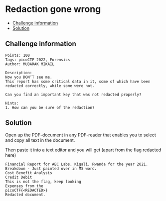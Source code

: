 # Redaction gone wrong

- [Challenge information](#challenge-information)
- [Solution](#solution)

## Challenge information
```
Points: 100
Tags: picoCTF 2022, Forensics
Author: MUBARAK MIKAIL

Description:
Now you DON’T see me.
This report has some critical data in it, some of which have been redacted correctly, while some were not. 
 
Can you find an important key that was not redacted properly?
 
Hints:
1. How can you be sure of the redaction?
```

## Solution

Open up the PDF-document in any PDF-reader that enables you to select and copy all text in the document.

Then paste it into a text editor and you will get (apart from the flag redacted here)
```
Financial Report for ABC Labs, Kigali, Rwanda for the year 2021.
Breakdown - Just painted over in MS word.
Cost Benefit Analysis
Credit Debit
This is not the flag, keep looking
Expenses from the
picoCTF{<REDACTED>}
Redacted document.
```
